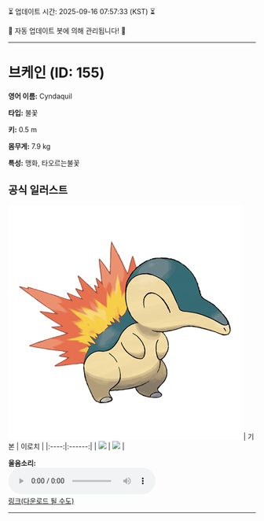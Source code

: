 
⏳ 업데이트 시간: 2025-09-16 07:57:33 (KST) ⏳

🤖 자동 업데이트 봇에 의해 관리됩니다! 🤖

---

# 브케인 (ID: 155)
**영어 이름:** Cyndaquil

**타입:** 불꽃

**키:** 0.5 m

**몸무게:** 7.9 kg

**특성:** 맹화, 타오르는불꽃

## 공식 일러스트
![](https://raw.githubusercontent.com/PokeAPI/sprites/master/sprites/pokemon/other/official-artwork/155.png)
| 기본 | 이로치 |
|:----:|:------:|
| <img src="http://play.pokemonshowdown.com/sprites/ani/cyndaquil.gif" width="200"> | <img src="http://play.pokemonshowdown.com/sprites/ani-shiny/cyndaquil.gif" width="200"> |

**울음소리:**<br><audio controls src="https://raw.githubusercontent.com/PokeAPI/cries/main/cries/pokemon/latest/155.ogg"></audio><br> [링크(다운로드 될 수도)](https://raw.githubusercontent.com/PokeAPI/cries/main/cries/pokemon/latest/155.ogg)


---
